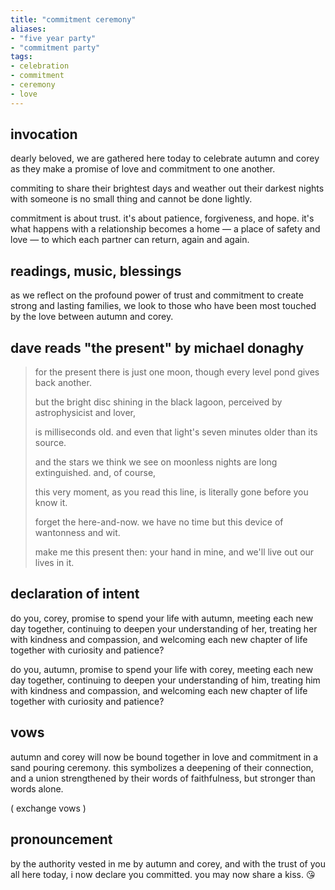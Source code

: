 ```yaml
---
title: "commitment ceremony"
aliases:
- "five year party"
- "commitment party"
tags:
- celebration
- commitment
- ceremony
- love
---
```


## invocation

dearly beloved, we are gathered here today to celebrate autumn and corey as they make a promise of love and commitment to one another.

commiting to share their brightest days and weather out their darkest nights with someone is no small thing and cannot be done lightly.

commitment is about trust. it's about patience, forgiveness, and hope. it's what happens with a relationship becomes a home — a place of safety and love — to which each partner can return, again and again.

## readings, music, blessings

as we reflect on the profound power of trust and commitment to create strong and lasting families, we look to those who have been most touched by the love between autumn and corey.

## dave reads "the present" by michael donaghy

> for the present there is just one moon, 
> though every level pond gives back another. 
> 
> but the bright disc shining in the black lagoon, 
> perceived by astrophysicist and lover, 
> 
> is milliseconds old. and even that light's 
> seven minutes older than its source. 
> 
> and the stars we think we see on moonless nights 
> are long extinguished. and, of course, 
> 
> this very moment, as you read this line, 
> is literally gone before you know it. 
> 
> forget the here-and-now. we have no time 
> but this device of wantonness and wit. 
> 
> make me this present then: your hand in mine, 
> and we'll live out our lives in it. 

## declaration of intent

do you, corey, promise to spend your life with autumn, meeting each new day together, continuing to deepen your understanding of her, treating her with kindness and compassion, and welcoming each new chapter of life together with curiosity and patience?

do you, autumn, promise to spend your life with corey, meeting each new day together, continuing to deepen your understanding of him, treating him with kindness and compassion, and welcoming each new chapter of life together with curiosity and patience?

## vows

autumn and corey will now be bound together in love and commitment in a sand pouring ceremony. this symbolizes a deepening of their connection, and a union strengthened by their words of faithfulness, but stronger than words alone.

( exchange vows )

## pronouncement

by the authority vested in me by autumn and corey, and with the trust of you all here today, i now declare you committed. you may now share a kiss. 😘